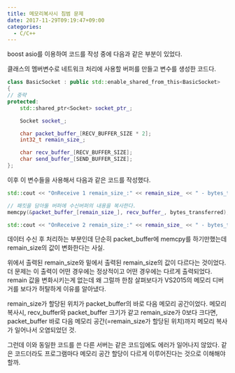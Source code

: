 ```yaml
---
title: 메모리복사시 침범 문제
date: 2017-11-29T09:19:47+09:00
categories:
  - C/C++
---
```

boost asio를 이용하여 코드를 작성 중에 다음과 같은 부분이 있었다.

클래스의 멤버변수로 네트워크 처리에 사용할 버퍼를 만들고 변수를 생성한 코드다.

```cpp
class BasicSocket : public std::enable_shared_from_this<BasicSocket>
{
// 중략
protected:
    std::shared_ptr<Socket> socket_ptr_;

    Socket socket_;

    char packet_buffer_[RECV_BUFFER_SIZE * 2];
    int32_t remain_size_;

    char recv_buffer_[RECV_BUFFER_SIZE];
    char send_buffer_[SEND_BUFFER_SIZE];
};
```

이후 이 변수들을 사용해서 다음과 같은 코드를 작성했다.

```cpp
std::cout << "OnReceive 1 remain_size_:" << remain_size_ << " - bytes_transferred:" << bytes_transferred << std::endl;

// 패킷을 담아둘 버퍼에 수신버퍼의 내용을 복사한다.
memcpy(&packet_buffer_[remain_size_], recv_buffer_, bytes_transferred);

std::cout << "OnReceive 2 remain_size_:" << remain_size_ << " - bytes_transferred:" << bytes_transferred << std::endl;
```

데이터 수신 후 처리하는 부분인데 단순히 packet_buffer에 memcpy를 하기만했는데 remain_size의 값이 변화한다는 사실.

위에서 출력된 remain_size와 밑에서 출력된 remain_size의 값이 다르다는 것이었다. 더 문제는 이 출력이 어떤 경우에는 정상적이고 어떤 경우에는 다르게 출력되었다. remain 값을 변화시키는게 없는데 왜 그럴까 한참 살펴보다가 VS2015의 메모리 디버거를 보다가 허탈하게 이유를 알아냈다.

remain_size가 할당된 위치가 packet_buffer의 바로 다음 메모리 공간이었다. 메모리 복사시, recv_buffer와 packet_buffer 크기가 같고 remain_size가 0보다 크다면, packet_buffer 바로 다음 메모리 공간(=remain_size가 할당된 위치)까지 메모리 복사가 일어나서 오염되었던 것.

그런데 이와 동일한 코드를 쓴 다른 서버는 같은 코드임에도 에러가 일어나지 않았다. 같은 코드더라도 프로그램마다 메모리 공간 할당이 다르게 이루어진다는 것으로 이해해야할까.
